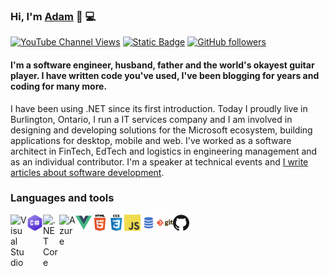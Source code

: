 ### Hi, I'm [Adam](https://blog.adamstirtan.net) 👋 💻

[![YouTube Channel Views](https://img.shields.io/youtube/channel/views/UCK6NBCR7kEig-PGPuFoQNVQ?label=YouTube%20Views&style=for-the-badge)]([https://youtube.com/marcominerva](https://www.youtube.com/channel/UCK6NBCR7kEig-PGPuFoQNVQ))
[![Static Badge](https://img.shields.io/badge/articles_read-12k-yellow?style=for-the-badge)](https://www.c-sharpcorner.com/members/adam-stirtan3)
[![GitHub followers](https://img.shields.io/github/followers/adamstirtan?label=GitHub%20Followers&style=for-the-badge)](https://github.com/adamstirtan)

#### I'm a software engineer, husband, father and the world's okayest guitar player. I have written code you've used, I've been blogging for years and coding for many more.

I have been using .NET since its first introduction. Today I proudly live in Burlington, Ontario, I run a IT services company and I am involved in designing and developing solutions for the Microsoft ecosystem, building applications for desktop, mobile and web. I've worked as a software architect in FinTech, EdTech and logistics in engineering management and as an individual contributor. I'm a speaker at technical events and [I write](https://blog.adamstirtan.net) [articles about software development](https://www.c-sharpcorner.com/members/adam-stirtan3).

### Languages and tools

<img align="left" alt="Visual Studio" width="26px" src="https://visualstudio.microsoft.com/wp-content/uploads/2019/06/BrandVisualStudioWin2019-3.svg" />
<img align="left" alt="C#" width="26px" src="https://raw.githubusercontent.com/github/explore/80688e429a7d4ef2fca1e82350fe8e3517d3494d/topics/csharp/csharp.png" />
<img align="left" alt=".NET Core" width="26px" src="https://adrianwilczynski.gallerycdn.vsassets.io/extensions/adrianwilczynski/asp-net-core-switcher/2.0.2/1577043327534/Microsoft.VisualStudio.Services.Icons.Default" />
<img align="left" alt="Azure" width="26px" src="https://www.vectorlogo.zone/logos/microsoft_azure/microsoft_azure-icon.svg" />
<img align="left" alt="Vue" width="26px" src="https://raw.githubusercontent.com/github/explore/80688e429a7d4ef2fca1e82350fe8e3517d3494d/topics/vue/vue.png" />
<img align="left" alt="HTML5" width="26px" src="https://raw.githubusercontent.com/github/explore/80688e429a7d4ef2fca1e82350fe8e3517d3494d/topics/html/html.png" />
<img align="left" alt="CSS3" width="26px" src="https://raw.githubusercontent.com/github/explore/80688e429a7d4ef2fca1e82350fe8e3517d3494d/topics/css/css.png" />
<img align="left" alt="JavaScript" width="26px" src="https://raw.githubusercontent.com/github/explore/80688e429a7d4ef2fca1e82350fe8e3517d3494d/topics/javascript/javascript.png" />
<img align="left" alt="SQL" width="26px" src="https://raw.githubusercontent.com/github/explore/80688e429a7d4ef2fca1e82350fe8e3517d3494d/topics/sql/sql.png" />
<img align="left" alt="Git" width="26px" src="https://raw.githubusercontent.com/github/explore/80688e429a7d4ef2fca1e82350fe8e3517d3494d/topics/git/git.png" />
<img align="left" alt="GitHub" width="26px" src="https://raw.githubusercontent.com/github/explore/78df643247d429f6cc873026c0622819ad797942/topics/github/github.png" />
